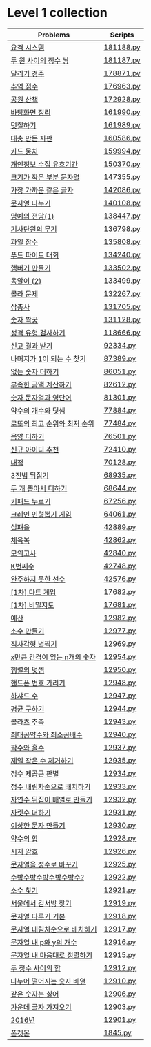 # Level 1 collection

| Problems                                                                                 | Scripts                |
| ---------------------------------------------------------------------------------------- | ---------------------- |
| [요격 시스템](https://programmers.co.kr/learn/courses/30/lessons/181188)                 | [181188.py](181188.py) |
| [두 원 사이의 정수 쌍](https://programmers.co.kr/learn/courses/30/lessons/181187)        | [181187.py](181187.py) |
| [달리기 경주](https://programmers.co.kr/learn/courses/30/lessons/178871)                 | [178871.py](178871.py) |
| [추억 점수](https://programmers.co.kr/learn/courses/30/lessons/176963)                   | [176963.py](176963.py) |
| [공원 산책](https://programmers.co.kr/learn/courses/30/lessons/172928)                   | [172928.py](172928.py) |
| [바탕화면 정리](https://programmers.co.kr/learn/courses/30/lessons/161990)               | [161990.py](161990.py) |
| [덧칠하기](https://programmers.co.kr/learn/courses/30/lessons/161989)                    | [161989.py](161989.py) |
| [대충 만든 자판](https://programmers.co.kr/learn/courses/30/lessons/160586)              | [160586.py](160586.py) |
| [카드 뭉치](https://programmers.co.kr/learn/courses/30/lessons/159994)                   | [159994.py](159994.py) |
| [개인정보 수집 유효기간](https://programmers.co.kr/learn/courses/30/lessons/150370)      | [150370.py](150370.py) |
| [크기가 작은 부분 문자열](https://programmers.co.kr/learn/courses/30/lessons/147355)     | [147355.py](147355.py) |
| [가장 가까운 같은 글자](https://programmers.co.kr/learn/courses/30/lessons/142086)       | [142086.py](142086.py) |
| [문자열 나누기](https://programmers.co.kr/learn/courses/30/lessons/140108)               | [140108.py](140108.py) |
| [명예의 전당(1)](https://programmers.co.kr/learn/courses/30/lessons/138447)              | [138447.py](138447.py) |
| [기사단원의 무기](https://programmers.co.kr/learn/courses/30/lessons/136798)             | [136798.py](136798.py) |
| [과일 장수](https://programmers.co.kr/learn/courses/30/lessons/135808)                   | [135808.py](135808.py) |
| [푸드 파이트 대회](https://programmers.co.kr/learn/courses/30/lessons/134240)            | [134240.py](134240.py) |
| [햄버거 만들기](https://programmers.co.kr/learn/courses/30/lessons/133502)               | [133502.py](133502.py) |
| [옹알이 (2)](https://programmers.co.kr/learn/courses/30/lessons/133499)                  | [133499.py](133499.py) |
| [콜라 문제](https://programmers.co.kr/learn/courses/30/lessons/132267)                   | [132267.py](132267.py) |
| [삼총사](https://programmers.co.kr/learn/courses/30/lessons/131705)                      | [131705.py](131705.py) |
| [숫자 짝꿍](https://programmers.co.kr/learn/courses/30/lessons/131128)                   | [131128.py](131128.py) |
| [성격 유형 검사하기](https://programmers.co.kr/learn/courses/30/lessons/118666)          | [118666.py](118666.py) |
| [신고 결과 받기](https://programmers.co.kr/learn/courses/30/lessons/92334)               | [92334.py](92334.py)   |
| [나머지가 1이 되는 수 찾기](https://programmers.co.kr/learn/courses/30/lessons/87389)    | [87389.py](87389.py)   |
| [없는 숫자 더하기](https://programmers.co.kr/learn/courses/30/lessons/86051)             | [86051.py](86051.py)   |
| [부족한 금액 계산하기](https://programmers.co.kr/learn/courses/30/lessons/82612)         | [82612.py](82612.py)   |
| [숫자 문자열과 영단어](https://programmers.co.kr/learn/courses/30/lessons/81301)         | [81301.py](81301.py)   |
| [약수의 개수와 덧셈](https://programmers.co.kr/learn/courses/30/lessons/77884)           | [77884.py](77884.py)   |
| [로또의 최고 순위와 최저 순위](https://programmers.co.kr/learn/courses/30/lessons/77484) | [77484.py](77484.py)   |
| [음양 더하기](https://programmers.co.kr/learn/courses/30/lessons/76501)                  | [76501.py](76501.py)   |
| [신규 아이디 추천](https://programmers.co.kr/learn/courses/30/lessons/72410)             | [72410.py](72410.py)   |
| [내적](https://programmers.co.kr/learn/courses/30/lessons/70128)                         | [70128.py](70128.py)   |
| [3진법 뒤집기](https://programmers.co.kr/learn/courses/30/lessons/68935)                 | [68935.py](68935.py)   |
| [두 개 뽑아서 더하기](https://programmers.co.kr/learn/courses/30/lessons/68644)          | [68644.py](68644.py)   |
| [키패드 누르기](https://programmers.co.kr/learn/courses/30/lessons/67256)                | [67256.py](67256.py)   |
| [크레인 인형뽑기 게임](https://programmers.co.kr/learn/courses/30/lessons/64061)         | [64061.py](64061.py)   |
| [실패율](https://programmers.co.kr/learn/courses/30/lessons/42889)                       | [42889.py](42889.py)   |
| [체육복](https://programmers.co.kr/learn/courses/30/lessons/42862)                       | [42862.py](42862.py)   |
| [모의고사](https://programmers.co.kr/learn/courses/30/lessons/42840)                     | [42840.py](42840.py)   |
| [K번째수](https://programmers.co.kr/learn/courses/30/lessons/42748)                      | [42748.py](42748.py)   |
| [완주하지 못한 선수](https://programmers.co.kr/learn/courses/30/lessons/42576)           | [42576.py](42576.py)   |
| [\[1차\] 다트 게임](https://programmers.co.kr/learn/courses/30/lessons/17682)            | [17682.py](17682.py)   |
| [\[1차\] 비밀지도](https://programmers.co.kr/learn/courses/30/lessons/17681)             | [17681.py](17681.py)   |
| [예산](https://programmers.co.kr/learn/courses/30/lessons/12982)                         | [12982.py](12982.py)   |
| [소수 만들기](https://programmers.co.kr/learn/courses/30/lessons/12977)                  | [12977.py](12977.py)   |
| [직사각형 별찍기](https://programmers.co.kr/learn/courses/30/lessons/12969)              | [12969.py](12969.py)   |
| [x만큼 간격이 있는 n개의 숫자](https://programmers.co.kr/learn/courses/30/lessons/12954) | [12954.py](12954.py)   |
| [행렬의 덧셈](https://programmers.co.kr/learn/courses/30/lessons/12950)                  | [12950.py](12950.py)   |
| [핸드폰 번호 가리기](https://programmers.co.kr/learn/courses/30/lessons/12948)           | [12948.py](12948.py)   |
| [하샤드 수](https://programmers.co.kr/learn/courses/30/lessons/12947)                    | [12947.py](12947.py)   |
| [평균 구하기](https://programmers.co.kr/learn/courses/30/lessons/12944)                  | [12944.py](12944.py)   |
| [콜라츠 추측](https://programmers.co.kr/learn/courses/30/lessons/12943)                  | [12943.py](12943.py)   |
| [최대공약수와 최소공배수](https://programmers.co.kr/learn/courses/30/lessons/12940)      | [12940.py](12940.py)   |
| [짝수와 홀수](https://programmers.co.kr/learn/courses/30/lessons/12937)                  | [12937.py](12937.py)   |
| [제일 작은 수 제거하기](https://programmers.co.kr/learn/courses/30/lessons/12935)        | [12935.py](12935.py)   |
| [정수 제곱근 판별](https://programmers.co.kr/learn/courses/30/lessons/12934)             | [12934.py](12934.py)   |
| [정수 내림차순으로 배치하기](https://programmers.co.kr/learn/courses/30/lessons/12933)   | [12933.py](12933.py)   |
| [자연수 뒤집어 배열로 만들기](https://programmers.co.kr/learn/courses/30/lessons/12932)  | [12932.py](12932.py)   |
| [자릿수 더하기](https://programmers.co.kr/learn/courses/30/lessons/12931)                | [12931.py](12931.py)   |
| [이상한 문자 만들기](https://programmers.co.kr/learn/courses/30/lessons/12930)           | [12930.py](12930.py)   |
| [약수의 합](https://programmers.co.kr/learn/courses/30/lessons/12928)                    | [12928.py](12928.py)   |
| [시저 암호](https://programmers.co.kr/learn/courses/30/lessons/12926)                    | [12926.py](12926.py)   |
| [문자열을 정수로 바꾸기](https://programmers.co.kr/learn/courses/30/lessons/12925)       | [12925.py](12925.py)   |
| [수박수박수박수박수박수?](https://programmers.co.kr/learn/courses/30/lessons/12922)      | [12922.py](12922.py)   |
| [소수 찾기](https://programmers.co.kr/learn/courses/30/lessons/12921)                    | [12921.py](12921.py)   |
| [서울에서 김서방 찾기](https://programmers.co.kr/learn/courses/30/lessons/12919)         | [12919.py](12919.py)   |
| [문자열 다루기 기본](https://programmers.co.kr/learn/courses/30/lessons/12918)           | [12918.py](12918.py)   |
| [문자열 내림차순으로 배치하기](https://programmers.co.kr/learn/courses/30/lessons/12917) | [12917.py](12917.py)   |
| [문자열 내 p와 y의 개수](https://programmers.co.kr/learn/courses/30/lessons/12916)       | [12916.py](12916.py)   |
| [문자열 내 마음대로 정렬하기](https://programmers.co.kr/learn/courses/30/lessons/12915)  | [12915.py](12915.py)   |
| [두 정수 사이의 합](https://programmers.co.kr/learn/courses/30/lessons/12912)            | [12912.py](12912.py)   |
| [나누어 떨어지는 숫자 배열](https://programmers.co.kr/learn/courses/30/lessons/12910)    | [12910.py](12910.py)   |
| [같은 숫자는 싫어](https://school.programmers.co.kr/learn/courses/30/lessons/12906)      | [12906.py](12906.py)   |
| [가운데 글자 가져오기](https://programmers.co.kr/learn/courses/30/lessons/12903)         | [12903.py](12903.py)   |
| [2016년](https://programmers.co.kr/learn/courses/30/lessons/12901)                       | [12901.py](12901.py)   |
| [폰켓몬](https://programmers.co.kr/learn/courses/30/lessons/1845)                        | [1845.py](1845.py)     |
